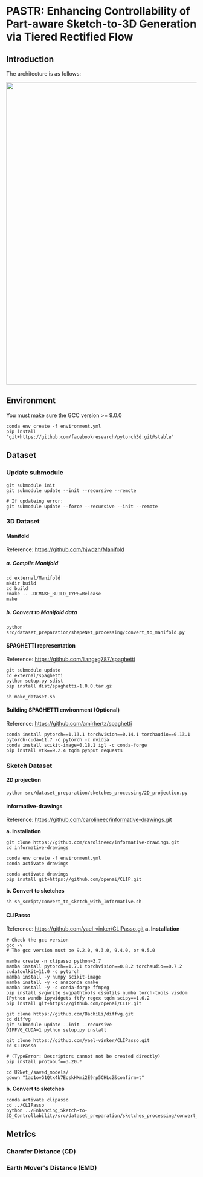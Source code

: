 # PASTR: Enhancing Controllability of Part-aware Sketch-to-3D Generation via Tiered Rectified Flow

## Introduction

The architecture is as follows:

<img src="./doc/The_overview_of_the_architecture.png" width="800">

## Environment
You must make sure the GCC version >= 9.0.0
```shell
conda env create -f environment.yml
pip install "git+https://github.com/facebookresearch/pytorch3d.git@stable"
```

## Dataset

### Update submodule
```
git submodule init
git submodule update --init --recursive --remote

# If updateing error:
git submodule update --force --recursive --init --remote
```

### 3D Dataset

#### Manifold
Reference: https://github.com/hjwdzh/Manifold
##### a. Compile Manifold
```
cd external/Manifold
mkdir build
cd build
cmake .. -DCMAKE_BUILD_TYPE=Release
make
```
##### b. Convert to Manifold data
```
python src/dataset_preparation/shapeNet_processing/convert_to_manifold.py
```

#### SPAGHETTI representation
Reference: https://github.com/liangxg787/spaghetti
```
git submodule update
cd external/spaghetti
python setup.py sdist
pip install dist/spaghetti-1.0.0.tar.gz

sh make_dataset.sh
```

#### Building SPAGHETTI environment (Optional)
Reference: https://github.com/amirhertz/spaghetti
```
conda install pytorch==1.13.1 torchvision==0.14.1 torchaudio==0.13.1 pytorch-cuda=11.7 -c pytorch -c nvidia
conda install scikit-image=0.18.1 igl -c conda-forge
pip install vtk==9.2.4 tqdm pynput requests
```

### Sketch Dataset

#### 2D projection
```
python src/dataset_preparation/sketches_processing/2D_projection.py
```

#### informative-drawings
Reference: https://github.com/carolineec/informative-drawings.git

**a. Installation**
```
git clone https://github.com/carolineec/informative-drawings.git
cd informative-drawings

conda env create -f environment.yml
conda activate drawings

conda activate drawings
pip install git+https://github.com/openai/CLIP.git
```

**b. Convert to sketches**
```
sh sh_script/convert_to_sketch_with_Informative.sh
```

#### CLIPasso
Reference: https://github.com/yael-vinker/CLIPasso.git
**a. Installation**
```
# Check the gcc version
gcc -v
# The gcc version must be 9.2.0, 9.3.0, 9.4.0, or 9.5.0

mamba create -n clipasso python=3.7
mamba install pytorch==1.7.1 torchvision==0.8.2 torchaudio==0.7.2 cudatoolkit=11.0 -c pytorch
mamba install -y numpy scikit-image
mamba install -y -c anaconda cmake
mamba install -y -c conda-forge ffmpeg
pip install svgwrite svgpathtools cssutils numba torch-tools visdom IPython wandb ipywidgets ftfy regex tqdm scipy==1.6.2
pip install git+https://github.com/openai/CLIP.git

git clone https://github.com/BachiLi/diffvg.git
cd diffvg
git submodule update --init --recursive
DIFFVG_CUDA=1 python setup.py install

git clone https://github.com/yael-vinker/CLIPasso.git
cd CLIPasso

# (TypeError: Descriptors cannot not be created directly)
pip install protobuf==3.20.*

cd U2Net_/saved_models/
gdown "1ao1ovG1Qtx4b7EoskHXmi2E9rp5CHLcZ&confirm=t"
```

**b. Convert to sketches**
```
conda activate clipasso
cd ../CLIPasso
python ../Enhancing_Sketch-to-3D_Controllability/src/dataset_preparation/sketches_processing/convert_to_sketch.py
```


## Metrics
### Chamfer Distance (CD)

### Earth Mover's Distance (EMD)

